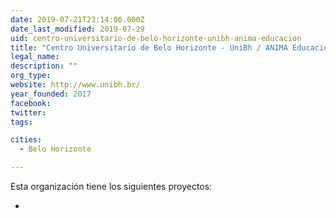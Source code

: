 ```yaml
---
date: 2019-07-21T23:14:06.000Z
date_last_modified: 2019-07-29
uid: centro-universitario-de-belo-horizonte-unibh-anima-educacion
title: "Centro Universitario de Belo Horizonte - UniBh / ANIMA Educación"
legal_name: 
description: ""
org_type: 
website: http://www.unibh.br/
year_founded: 2017
facebook: 
twitter: 
tags:

cities: 
  - Belo Horizonte

---
```


Esta organización tiene los siguientes proyectos:

- [](/proyectos/desenvolvimento-de-tecnologia-verde-na-produção-de-energia-termica-com-impacto-global-significativo-na-matriz-energetica)
